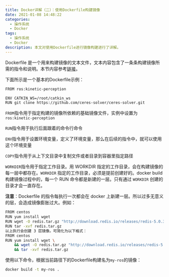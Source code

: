 ```yaml
---
title: Docker详解（二）：使用Dockerfile构建镜像
date: 2021-01-08 14:48:22
categories:
  - 操作系统
  - Docker
tags: 
  - 操作系统
  - Docker
description: 本文对使用Dockerfile进行镜像构建进行了详解。
---
```


Dockerfile 是一个用来构建镜像的文本文件，文本内容包含了一条条构建镜像所需的指令和说明。本节内容参考[链接](https://www.runoob.com/docker/docker-dockerfile.html)。

下面所示是一个基本的Dockerfile示例：

```html
FROM ros:kinetic-perception

ENV CATKIN_WS=/root/catkin_ws
RUN git clone https://github.com/ceres-solver/ceres-solver.git
```

`FROM`指令用于指定构建的镜像所依赖的基础镜像文件，实例中设置为`ros:kinetic-perception`

`RUN`指令用于执行后面跟着的命令行命令

`ENV`指令用于设置环境变量，定义了环境变量，那么在后续的指令中，就可以使用这个环境变量

`COPY`指令用于从上下文目录中复制文件或者目录到容器里指定路径

`WORKDIR`指令用于指定工作目录。用 WORKDIR 指定的工作目录，会在构建镜像的每一层中都存在。`WORKDIR` 指定的工作目录，必须是提前创建好的。docker build 构建镜像过程中的，每一个 RUN 命令都是新建的一层。只有通过 `WORKDIR` 创建的目录才会一直存在。

**注意**：Dockerfile 的指令每执行一次都会在 docker 上新建一层。所以过多无意义的层，会造成镜像膨胀过大。例如：

```bash
FROM centos
RUN yum install wget
RUN wget -O redis.tar.gz "http://download.redis.io/releases/redis-5.0.3.tar.gz"
RUN tar -xvf redis.tar.gz
以上执行会创建 3 层镜像。可简化为以下格式：
FROM centos
RUN yum install wget \
    && wget -O redis.tar.gz "http://download.redis.io/releases/redis-5.0.3.tar.gz" \
    && tar -xvf redis.tar.gz
```

使用以下命令，根据当前路径下的Dockerfile构建名为`my-ros`的镜像：

```bash
docker build -t my-ros .
```

